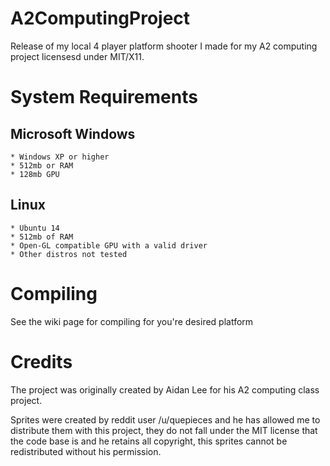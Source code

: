 A2ComputingProject
==================

Release of my local 4 player platform shooter I made for my A2 computing project licensesd under MIT/X11.

System Requirements
===================
  Microsoft Windows
  -----------------
    * Windows XP or higher
    * 512mb or RAM
    * 128mb GPU
    
  Linux
  -----
    * Ubuntu 14
    * 512mb of RAM
    * Open-GL compatible GPU with a valid driver
    * Other distros not tested

Compiling
=========
See the wiki page for compiling for you're desired platform

Credits
=======

The project was originally created by Aidan Lee for his A2 computing class project.

Sprites were created by reddit user /u/quepieces and he has allowed me to distribute them with this project, they do not fall under the MIT license that the code base is and he retains all copyright, this sprites cannot be redistributed without his permission.
